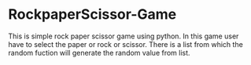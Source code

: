 # RockpaperScissor-Game
This is simple rock paper scissor game using python. In this game user have to select the paper or rock or scissor. There is a list from which the random fuction will generate the random value from list.
